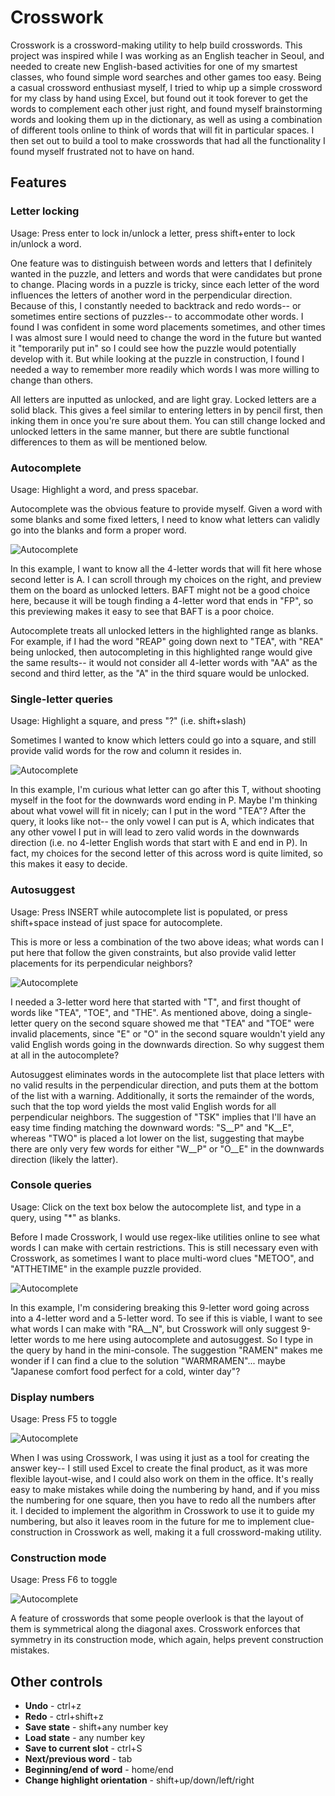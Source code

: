 # Crosswork

Crosswork is a crossword-making utility to help build crosswords. This project was inspired while I was working as an English teacher in Seoul, and needed to create new English-based activities for one of my smartest classes, who found simple word searches and other games too easy. Being a casual crossword enthusiast myself, I tried to whip up a simple crossword for my class by hand using Excel, but found out it took forever to get the words to complement each other just right, and found myself brainstorming words and looking them up in the dictionary, as well as using a combination of different tools online to think of words that will fit in particular spaces. I then set out to build a tool to make crosswords that had all the functionality I found myself frustrated not to have on hand.

## Features

### Letter locking

Usage: Press enter to lock in/unlock a letter, press shift+enter to lock in/unlock a word.

One feature was to distinguish between words and letters that I definitely wanted in the puzzle, and letters and words that were candidates but prone to change. Placing words in a puzzle is tricky, since each letter of the word influences the letters of another word in the perpendicular direction. Because of this, I constantly needed to backtrack and redo words-- or sometimes entire sections of puzzles-- to accommodate other words. I found I was confident in some word placements sometimes, and other times I was almost sure I would need to change the word in the future but wanted it "temporarily put in" so I could see how the puzzle would potentially develop with it. But while looking at the puzzle in construction, I found I needed a way to remember more readily which words I was more willing to change than others.

All letters are inputted as unlocked, and are light gray. Locked letters are a solid black. This gives a feel similar to entering letters in by pencil first, then inking them in once you're sure about them. You can still change locked and unlocked letters in the same manner, but there are subtle functional differences to them as will be mentioned below.

### Autocomplete

Usage: Highlight a word, and press spacebar.

Autocomplete was the obvious feature to provide myself. Given a word with some blanks and some fixed letters, I need to know what letters can validly go into the blanks and form a proper word.

![Autocomplete](http:www.moonrabbitgames.net/misc/1.png)

In this example, I want to know all the 4-letter words that will fit here whose second letter is A. I can scroll through my choices on the right, and preview them on the board as unlocked letters. BAFT might not be a good choice here, because it will be tough finding a 4-letter word that ends in "FP", so this previewing makes it easy to see that BAFT is a poor choice.

Autocomplete treats all unlocked letters in the highlighted range as blanks. For example, if I had the word "REAP" going down next to "TEA", with "REA" being unlocked, then autocompleting in this highlighted range would give the same results-- it would not consider all 4-letter words with "AA" as the second and third letter, as the "A" in the third square would be unlocked. 

### Single-letter queries

Usage: Highlight a square, and press "?" (i.e. shift+slash)

Sometimes I wanted to know which letters could go into a square, and still provide valid words for the row and column it resides in.

![Autocomplete](http:www.moonrabbitgames.net/misc/2.png)

In this example, I'm curious what letter can go after this T, without shooting myself in the foot for the downwards word ending in P. Maybe I'm thinking about what vowel will fit in nicely; can I put in the word "TEA"? After the query, it looks like not-- the only vowel I can put is A, which indicates that any other vowel I put in will lead to zero valid words in the downwards direction (i.e. no 4-letter English words that start with E and end in P). In fact, my choices for the second letter of this across word is quite limited, so this makes it easy to decide.

### Autosuggest

Usage: Press INSERT while autocomplete list is populated, or press shift+space instead of just space for autocomplete.

This is more or less a combination of the two above ideas; what words can I put here that follow the given constraints, but also provide valid letter placements for its perpendicular neighbors?

![Autocomplete](http:www.moonrabbitgames.net/misc/3.png)

I needed a 3-letter word here that started with "T", and first thought of words like "TEA", "TOE", and "THE". As mentioned above, doing a single-letter query on the second square showed me that "TEA" and "TOE" were invalid placements, since "E" or "O" in the second square wouldn't yield any valid English words going in the downwards direction. So why suggest them at all in the autocomplete?

Autosuggest eliminates words in the autocomplete list that place letters with no valid results in the perpendicular direction, and puts them at the bottom of the list with a warning. Additionally, it sorts the remainder of the words, such that the top word yields the most valid English words for all perpendicular neighbors. The suggestion of "TSK" implies that I'll have an easy time finding matching the downward words: "S__P" and "K__E", whereas "TWO" is placed a lot lower on the list, suggesting that maybe there are only very few words for either "W__P" or "O__E" in the downwards direction (likely the latter).

### Console queries

Usage: Click on the text box below the autocomplete list, and type in a query, using "*" as blanks.

Before I made Crosswork, I would use regex-like utilities online to see what words I can make with certain restrictions. This is still necessary even with Crosswork, as sometimes I want to place multi-word clues "METOO", and "ATTHETIME" in the example puzzle provided.

![Autocomplete](http:www.moonrabbitgames.net/misc/4.png)

In this example, I'm considering breaking this 9-letter word going across into a 4-letter word and a 5-letter word. To see if this is viable, I want to see what words I can make with "RA__N", but Crosswork will only suggest 9-letter words to me here using autocomplete and autosuggest. So I type in the query by hand in the mini-console. The suggestion "RAMEN" makes me wonder if I can find a clue to the solution "WARMRAMEN"... maybe "Japanese comfort food perfect for a cold, winter day"?

### Display numbers

Usage: Press F5 to toggle

![Autocomplete](http:www.moonrabbitgames.net/misc/5.png)

When I was using Crosswork, I was using it just as a tool for creating the answer key-- I still used Excel to create the final product, as it was more flexible layout-wise, and I could also work on them in the office. It's really easy to make mistakes while doing the numbering by hand, and if you miss the numbering for one square, then you have to redo all the numbers after it. I decided to implement the algorithm in Crosswork to use it to guide my numbering, but also it leaves room in the future for me to implement clue-construction in Crosswork as well, making it a full crossword-making utility.

### Construction mode

Usage: Press F6 to toggle

![Autocomplete](http:www.moonrabbitgames.net/misc/6.png)

A feature of crosswords that some people overlook is that the layout of them is symmetrical along the diagonal axes. Crosswork enforces that symmetry in its construction mode, which again, helps prevent construction mistakes.

## Other controls

* **Undo** - ctrl+z
* **Redo** - ctrl+shift+z
* **Save state** - shift+any number key
* **Load state** - any number key
* **Save to current slot** - ctrl+S
* **Next/previous word** - tab
* **Beginning/end of word** - home/end
* **Change highlight orientation** - shift+up/down/left/right
